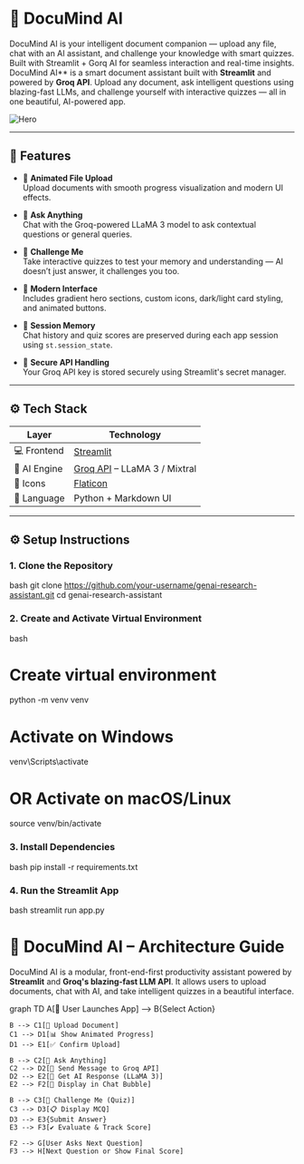 # 🧠 DocuMind AI

 DocuMind AI is your intelligent document companion — upload any file, chat with an AI assistant, and challenge your knowledge with smart quizzes. Built with Streamlit + Gorq AI for seamless interaction and real-time insights.
DocuMind AI** is a smart document assistant built with **Streamlit** and powered by **Groq API**. Upload any document, ask intelligent questions using blazing-fast LLMs, and challenge yourself with interactive quizzes — all in one beautiful, AI-powered app.

![Hero](https://plagiarismdetector.net/tool-imges/al-powered-summerizer.svg)

---

## 🚀 Features

- 📁 **Animated File Upload**  
  Upload documents with smooth progress visualization and modern UI effects.

- 💬 **Ask Anything**  
  Chat with the Groq-powered LLaMA 3 model to ask contextual questions or general queries.

- 🎯 **Challenge Me**  
  Take interactive quizzes to test your memory and understanding — AI doesn’t just answer, it challenges you too.

- 🎨 **Modern Interface**  
  Includes gradient hero sections, custom icons, dark/light card styling, and animated buttons.

- 🧾 **Session Memory**  
  Chat history and quiz scores are preserved during each app session using `st.session_state`.

- 🔐 **Secure API Handling**  
  Your Groq API key is stored securely using Streamlit's secret manager.

---

## ⚙️ Tech Stack

| Layer     | Technology            |
|-----------|------------------------|
| 💻 Frontend | [Streamlit](https://streamlit.io) |
| 🧠 AI Engine | [Groq API](https://console.groq.com) – LLaMA 3 / Mixtral |
| 🎨 Icons    | [Flaticon](https://flaticon.com) |
| 💬 Language | Python + Markdown UI |

---

## ⚙ Setup Instructions

### 1. Clone the Repository

bash
git clone https://github.com/your-username/genai-research-assistant.git
cd genai-research-assistant


### 2. Create and Activate Virtual Environment

bash
# Create virtual environment
python -m venv venv

# Activate on Windows
venv\Scripts\activate

# OR Activate on macOS/Linux
source venv/bin/activate


### 3. Install Dependencies

bash
pip install -r requirements.txt


### 4. Run the Streamlit App

bash
streamlit run app.py
# 🧠 DocuMind AI – Architecture Guide

DocuMind AI is a modular, front-end-first productivity assistant powered by **Streamlit** and **Groq's blazing-fast LLM API**. It allows users to upload documents, chat with AI, and take intelligent quizzes in a beautiful interface.

graph TD
    A[👤 User Launches App] --> B{Select Action}
    
    B --> C1[📁 Upload Document]
    C1 --> D1[📊 Show Animated Progress]
    D1 --> E1[✅ Confirm Upload]
    
    B --> C2[💬 Ask Anything]
    C2 --> D2[🔁 Send Message to Groq API]
    D2 --> E2[🧠 Get AI Response (LLaMA 3)]
    E2 --> F2[💬 Display in Chat Bubble]

    B --> C3[🎯 Challenge Me (Quiz)]
    C3 --> D3[📋 Display MCQ]
    D3 --> E3{Submit Answer}
    E3 --> F3[✔️ Evaluate & Track Score]
    
    F2 --> G[User Asks Next Question]
    F3 --> H[Next Question or Show Final Score]

